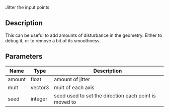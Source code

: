 Jitter the input points


## Description

This can be useful to add amounts of disturbance in the geometry. Either to debug it, or to remove a bit of its smoothness.

## Parameters

<table>
<thead>
	<tr>
		<th>Name</th>
		<th>Type</th>
		<th>Description</th>
	</tr>
</thead>
<tr>
	<td>amount</td>
	<td><div class='bg-yellow-800 px-2 py-px text-white rounded-sm'>float</div></td>
	<td>amount of jitter</td>
</tr>
<tr>
	<td>mult</td>
	<td><div class='bg-blue-800 px-2 py-px text-white rounded-sm'>vector3</div></td>
	<td>mult of each axis</td>
</tr>
<tr>
	<td>seed</td>
	<td><div class='bg-orange-800 px-2 py-px text-white rounded-sm'>integer</div></td>
	<td>seed used to set the direction each point is moved to</td>
</tr>
</table>